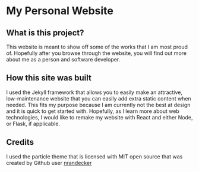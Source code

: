 # My Personal Website

## What is this project?

This website is meant to show off some of the works that I am most proud of. Hopefully after you browse through the website, you will find out more about me as a person and software developer. 

## How this site was built

I used the Jekyll framework that allows you to easily make an attractive, low-maintenance website that you can easily add extra static content when needed. This fits my purpose because I am currently not the best at design and it is quick to get started with. Hopefully, as I learn more about web technologies, I would like to remake my website with React and either Node, or Flask, if applicable.

## Credits

I used the particle theme that is licensed with MIT open source that was created by Github user [nrandecker](https://github.com/nrandecker/)
